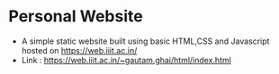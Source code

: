 # Personal Website
+ A simple static website built using basic HTML,CSS and Javascript hosted on https://web.iiit.ac.in/
+ Link : https://web.iiit.ac.in/~gautam.ghai/html/index.html 
